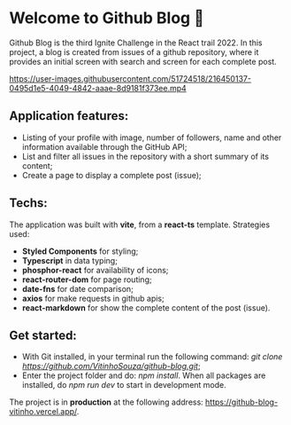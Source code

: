 # Welcome to **Github Blog** 📝
Github Blog is the third Ignite Challenge in the React trail 2022. 
In this project, a blog is created from issues of a github repository, where it provides an initial screen with search and screen for each complete post.

https://user-images.githubusercontent.com/51724518/216450137-0495d1e5-4049-4842-aaae-8d9181f373ee.mp4


## Application features:
- Listing of your profile with image, number of followers, name and other information available through the GitHub API;
- List and filter all issues in the repository with a short summary of its content;
- Create a page to display a complete post (issue);

## Techs:
The application was built with **vite**, from a **react-ts** template. Strategies used:
- **Styled Components** for styling;
- **Typescript** in data typing;
- **phosphor-react** for availability of icons;
- **react-router-dom** for page routing;
- **date-fns** for date comparison;
- **axios** for make requests in github apis;
- **react-markdown** for show the complete content of the post (issue).

## Get started:
- With Git installed, in your terminal run the following command: *git clone https://github.com/VitinhoSouza/github-blog.git*;
- Enter the project folder and do: *npm install*. When all packages are installed, do *npm run dev* to start in development mode.

The project is in **production** at the following address: https://github-blog-vitinho.vercel.app/.



